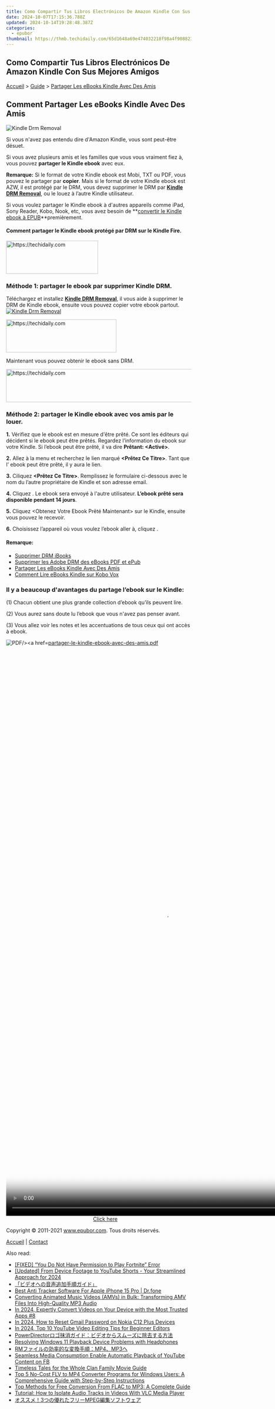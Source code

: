```yaml
---
title: Como Compartir Tus Libros Electrónicos De Amazon Kindle Con Sus Mejores Amigos
date: 2024-10-07T17:15:36.788Z
updated: 2024-10-14T19:28:48.387Z
categories:
  - epubor
thumbnail: https://thmb.techidaily.com/65d1648a69e474032218f98a4f9088236faaaabb296646cc458aad0041a1d229.png
---
```


## Como Compartir Tus Libros Electrónicos De Amazon Kindle Con Sus Mejores Amigos

[Accueil](http://www.epubor.com/fr/) \> [Guide](https://tools.techidaily.com/epubor/products/) \> [Partager Les eBooks Kindle Avec Des Amis](https://tools.techidaily.com/epubor/products/)

## Comment Partager Les eBooks Kindle Avec Des Amis

![Kindle Drm Removal](https://www.epubor.com/images/remote/D4/1D/D41D8C_17132kindle.jpg "Kindle DRM Removal")

Si vous n'avez pas entendu dire d'Amazon Kindle, vous sont peut-être désuet.

Si vous avez plusieurs amis et les familles que vous vous vraiment fiez à, vous pouvez **partager le Kindle ebook** avec eux.

**Remarque:**  Si le format de votre Kindle ebook est Mobi, TXT ou PDF, vous pouvez le partager par **copier**. Mais si le format de votre Kindle ebook est AZW, il est protégé par le DRM, vous devez supprimer le DRM par **[Kindle DRM Removal](https://tools.techidaily.com/epubor/products/)**, ou le louez à l’autre Kindle utilisateur.

Si vous voulez partager le Kindle ebook à d'autres appareils comme iPad, Sony Reader, Kobo, Nook, etc, vous avez besoin de **[convertir le Kindle ebook à EPUB](https://tools.techidaily.com/epubor/products/)**premièrement.

#### Comment partager le Kindle ebook protégé par DRM sur le Kindle Fire.

<!-- affiliate ads begin -->
<a href="https://aligracehair.sjv.io/c/5597632/2135368/19272" target="_top" id="2135368">
  <img src="//a.impactradius-go.com/display-ad/19272-2135368" border="0" alt="https://techidaily.com" width="250" height="90"/>
</a>
<img height="0" width="0" src="https://aligracehair.sjv.io/i/5597632/2135368/19272" style="position:absolute;visibility:hidden;" border="0" />
<!-- affiliate ads end -->

### Méthode 1: partager le ebook par supprimer Kindle DRM.

Téléchargez et installez **[Kindle DRM Removal](https://tools.techidaily.com/epubor/products/)**, il vous aide à supprimer le DRM de Kindle ebook, ensuite vous pouvez copier votre ebook partout.  
[![Kindle Drm Removal](https://www.epubor.com/images/kindledrmremoval.jpg "Kindle DRM Removal")](https://tools.techidaily.com/epubor/products/)

<!-- affiliate ads begin -->
<a href="https://aidotcom.pxf.io/c/5597632/2129041/19576" target="_top" id="2129041">
  <img src="//a.impactradius-go.com/display-ad/19576-2129041" border="0" alt="https://techidaily.com" width="300" height="90"/>
</a>
<img height="0" width="0" src="https://aidotcom.pxf.io/i/5597632/2129041/19576" style="position:absolute;visibility:hidden;" border="0" />
<!-- affiliate ads end -->

Maintenant vous pouvez obtenir le ebook sans DRM.

<!-- affiliate ads begin -->
<a href="https://appsumo.8odi.net/c/5597632/2111964/7443" target="_top" id="2111964">
  <img src="//a.impactradius-go.com/display-ad/7443-2111964" border="0" alt="https://techidaily.com" width="728" height="90"/>
</a>
<img height="0" width="0" src="https://appsumo.8odi.net/i/5597632/2111964/7443" style="position:absolute;visibility:hidden;" border="0" />
<!-- affiliate ads end -->

### Méthode 2: partager le Kindle ebook avec vos amis par le louer.

**1\.** Vérifiez que le ebook est en mesure d'être prêté. Ce sont les éditeurs qui décident si le ebook peut être prêtés. Regardez l’information du ebook sur votre Kindle. Si l’ebook peut être prêté, il va dire **Prêtant: <Activé>**.

**2\.** Allez à la menu <Actions> et recherchez le lien marqué **<Prêtez Ce Titre>**. Tant que l’ ebook peut être prêté, il y aura le lien.

**3\.** Ciliquez **<Prêtez Ce Titre>**. Remplissez le formulaire ci-dessous avec le nom du l’autre propriétaire de Kindle et son adresse email.

**4\.** Cliquez <Envoyer Maintenant>. Le ebook sera envoyé à l'autre utilisateur. **L’ebook prêté sera disponible pendant 14 jours**.

**5\.** Cliquez <Obtenez Votre Ebook Prêté Maintenant> sur le Kindle, ensuite vous pouvez le recevoir.

**6\.** Choisissez l’appareil où vous voulez l’ebook aller à, cliquez **<Accepter>**.

#### Remarque:

* [Supprimer DRM iBooks](https://tools.techidaily.com/epubor/products/)
* [Supprimer les Adobe DRM des eBooks PDF et ePub](https://tools.techidaily.com/epubor/products/)
* [Partager Les eBooks Kindle Avec Des Amis](https://tools.techidaily.com/epubor/products/)
* [Comment Lire eBooks Kindle sur Kobo Vox](https://tools.techidaily.com/epubor/products/)

### Il y a beaucoup d'avantages du partage l’ebook sur le Kindle:

(1) Chacun obtient une plus grande collection d’ebook qu’ils peuvent lire.

(2) Vous aurez sans doute lu l’ebook que vous n'avez pas penser avant.

(3) Vous allez voir les notes et les accentuations de tous ceux qui ont accès à ebook.

![PDF/><a href=](https://www.epubor.com/images/remote/D4/1D/D41D8C_5F5pdf_icon.gif)[partager-le-kindle-ebook-avec-des-amis.pdf](https://www.epubor.com/images/uppic/partager-le-kindle-ebook-avec-des-amis.pdf)
  

<!-- affiliate ads begin -->
<span id="1424529">
					<video width="864" height="1536" style="cursor:pointer"
           poster="//a.impactradius-go.com/display-clicktoplayimage/1424529.png"
           onclick="if(!this.playClicked){this.play();this.setAttribute('controls',true);this.playClicked=true;}">
	   <source src="//a.impactradius-go.com/display-ad/16446-1424529">
	   <img src="//a.impactradius-go.com/display-clicktoplayimage/1424529.png" style="border: none; height: 100%; width: 100%; object-fit: contain">
	</video>
	<div style="width:540px;text-align:center"><a href="javascript:window.open(decodeURIComponent('https%3A%2F%2Flaganoo.pxf.io%2Fc%2F5597632%2F1424529%2F16446'), '_blank');void(0);">Click here</a></div>
</span>
<img height="0" width="0" src="https://imp.pxf.io/i/5597632/1424529/16446" style="position:absolute;visibility:hidden;" border="0" />
<!-- affiliate ads end -->

  
Copyright © 2011-2021 www.epubor.com. Tous droits réservés. 

[Accueil](http://www.epubor.com/fr/) | [Contact](http://www.epubor.com/fr/mailto:support@epubor.com)

<ins class="adsbygoogle"
     style="display:block"
     data-ad-format="autorelaxed"
     data-ad-client="ca-pub-7571918770474297"
     data-ad-slot="1223367746"></ins>

<ins class="adsbygoogle"
     style="display:block"
     data-ad-client="ca-pub-7571918770474297"
     data-ad-slot="8358498916"
     data-ad-format="auto"
     data-full-width-responsive="true"></ins>

<span class="atpl-alsoreadstyle">Also read:</span>
<div><ul>
<li><a href="https://program-issues.techidaily.com/fixed-you-do-not-have-permission-to-play-fortnite-error/"><u>[FIXED] “You Do Not Have Permission to Play Fortnite” Error</u></a></li>
<li><a href="https://youtube-sure.techidaily.com/ed-from-device-footage-to-youtube-shorts-your-streamlined-approach-for-2024/"><u>[Updated] From Device Footage to YouTube Shorts - Your Streamlined Approach for 2024</u></a></li>
<li><a href="https://discover-able.techidaily.com/44cm44ot44oh44kq44g444gu6zplusz5aow6lplus95yqg5oml6acg44ks44kk44oj44cn/"><u>「ビデオへの音声追加手順ガイド」</u></a></li>
<li><a href="https://ios-location-track.techidaily.com/best-anti-tracker-software-for-apple-iphone-15-pro-drfone-by-drfone-virtual-ios/"><u>Best Anti Tracker Software For Apple iPhone 15 Pro | Dr.fone</u></a></li>
<li><a href="https://discover-able.techidaily.com/converting-animated-music-videos-amvs-in-bulk-transforming-amv-files-into-high-quality-mp3-audio/"><u>Converting Animated Music Videos (AMVs) in Bulk: Transforming AMV Files Into High-Quality MP3 Audio</u></a></li>
<li><a href="https://some-techniques.techidaily.com/in-2024-expertly-convert-videos-on-your-device-with-the-most-trusted-apps-8/"><u>In 2024, Expertly Convert Videos on Your Device with the Most Trusted Apps #8</u></a></li>
<li><a href="https://easy-unlock-android.techidaily.com/in-2024-how-to-reset-gmail-password-on-nokia-c12-plus-devices-by-drfone-android/"><u>In 2024, How to Reset Gmail Password on Nokia C12 Plus Devices</u></a></li>
<li><a href="https://facebook-video-footage.techidaily.com/in-2024-top-10-youtube-video-editing-tips-for-beginner-editors/"><u>In 2024, Top 10 YouTube Video Editing Tips for Beginner Editors</u></a></li>
<li><a href="https://discover-able.techidaily.com/1726027546029-powerdirector/"><u>PowerDirectorロゴ抹消ガイド：ビデオからスムーズに除去する方法</u></a></li>
<li><a href="https://sound-issues.techidaily.com/resolving-windows-11-playback-device-problems-with-headphones/"><u>Resolving Windows 11 Playback Device Problems with Headphones</u></a></li>
<li><a href="https://discover-able.techidaily.com/1726029322323-rmmp4mp3/"><u>RMファイルの効率的な変換手順：MP4、MP3へ</u></a></li>
<li><a href="https://facebook-video-recording.techidaily.com/seamless-media-consumption-enable-automatic-playback-of-youtube-content-on-fb/"><u>Seamless Media Consumption Enable Automatic Playback of YouTube Content on FB</u></a></li>
<li><a href="https://extra-tips.techidaily.com/timeless-tales-for-the-whole-clan-family-movie-guide/"><u>Timeless Tales for the Whole Clan Family Movie Guide</u></a></li>
<li><a href="https://discover-able.techidaily.com/top-5-no-cost-flv-to-mp4-converter-programs-for-windows-users-a-comprehensive-guide-with-step-by-step-instructions/"><u>Top 5 No-Cost FLV to MP4 Converter Programs for Windows Users: A Comprehensive Guide with Step-by-Step Instructions</u></a></li>
<li><a href="https://discover-able.techidaily.com/top-methods-for-free-conversion-from-flac-to-mp3-a-complete-guide/"><u>Top Methods for Free Conversion From FLAC to MP3: A Complete Guide</u></a></li>
<li><a href="https://discover-able.techidaily.com/tutorial-how-to-isolate-audio-tracks-in-videos-with-vlc-media-player/"><u>Tutorial: How to Isolate Audio Tracks in Videos With VLC Media Player</u></a></li>
<li><a href="https://discover-able.techidaily.com/3mpeg/"><u>オススメ！3つの優れたフリーMPEG編集ソフトウェア</u></a></li>
</ul></div>

